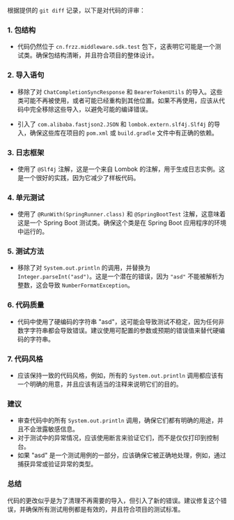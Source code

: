 根据提供的 `git diff` 记录，以下是对代码的评审：

### 1. 包结构
- 代码仍然位于 `cn.frzz.middleware.sdk.test` 包下，这表明它可能是一个测试类。确保包结构清晰，并且符合项目的整体设计。

### 2. 导入语句
- 移除了对 `ChatCompletionSyncResponse` 和 `BearerTokenUtils` 的导入。这些类可能不再被使用，或者可能已经重构到其他位置。如果不再使用，应该从代码中完全移除这些导入，以避免可能的编译错误。

- 引入了 `com.alibaba.fastjson2.JSON` 和 `lombok.extern.slf4j.Slf4j` 的导入，确保这些库在项目的 `pom.xml` 或 `build.gradle` 文件中有正确的依赖。

### 3. 日志框架
- 使用了 `@Slf4j` 注解，这是一个来自 Lombok 的注解，用于生成日志实例。这是一个很好的实践，因为它减少了样板代码。

### 4. 单元测试
- 使用了 `@RunWith(SpringRunner.class)` 和 `@SpringBootTest` 注解，这意味着这是一个 Spring Boot 测试类。确保这个类是在 Spring Boot 应用程序的环境中运行的。

### 5. 测试方法
- 移除了对 `System.out.println` 的调用，并替换为 `Integer.parseInt("asd")`。这是一个潜在的错误，因为 `"asd"` 不能被解析为整数，这会导致 `NumberFormatException`。

### 6. 代码质量
- 代码中使用了硬编码的字符串 "asd"，这可能会导致测试不稳定，因为任何非数字字符串都会导致错误。建议使用可配置的参数或预期的错误值来替代硬编码的字符串。

### 7. 代码风格
- 应该保持一致的代码风格，例如，所有的 `System.out.println` 调用都应该有一个明确的用意，并且应该有适当的注释来说明它们的目的。

### 建议
- 审查代码中的所有 `System.out.println` 调用，确保它们都有明确的用途，并且不会泄露敏感信息。
- 对于测试中的异常情况，应该使用断言来验证它们，而不是仅仅打印到控制台。
- 如果 "asd" 是一个测试用例的一部分，应该确保它被正确地处理，例如，通过捕获异常或验证异常的类型。

### 总结
代码的更改似乎是为了清理不再需要的导入，但引入了新的错误。建议修复这个错误，并确保所有测试用例都是有效的，并且符合项目的测试标准。